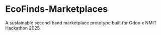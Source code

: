# EcoFinds-Marketplaces
A sustainable second-hand marketplace prototype built for Odoo x NMIT Hackathon 2025.
